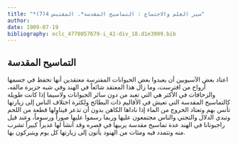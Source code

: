 ```yaml
---
title: "*سير العلم والاجتماع : التماسيح المقدسة*. المقتبس 4(7)"
author: 
date: 1909-07-19
bibliography: oclc_4770057679-i_42-div_18.d1e3909.bib
---
```




##  التماسيح المقدسة 


 اعتاد بعض الآسيويين أن يعبدوا بعض الحيوانات المفترسة معتقدين أنها تحفظ في جسمها أرواح من افترست، وما زال هذا المعتقد شائعاً في الهند وفي شبه جزيرة مالقه، والزحافات في الأكثر هي التي تعبد من دون سائر الحيوانات ولاسيما إذا كانت طويلة كالتماسيح المقدسة التي تعيش في الأقاليم ذات البطائح ولكثرة اختلاف الناس إلى زيارتها تأنس بهم وتعتاد الخروج من الماء إذا ناداها الكاهن بدون أن تذعر فيناولها قطعة من اللحم وتبدي الدلال والتجني والناس مجتمعون عليها وربما رسموا عليها صوراً ورسوماً، وعند قيل راجبوتانا في الهند عدة تماسيح مقدسة يربيها في قصره وقد أنشأ لها غديراً كبيراً تشرب منه وتتمدد فيه ومئات من الهنود يأتون إلى زيارتها كل يوم ويتبركون بها. 
